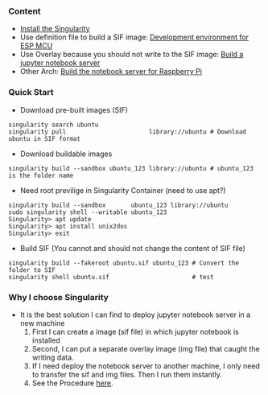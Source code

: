 ### Content
* [Install the Singularity](Installation.md)
* Use definition file to build a SIF image: [Development environment for ESP MCU](Def_File_ESP_IDF.md)
* Use Overlay because you should not write to the SIF image: [Build a jupyter notebook server](Overlay_jupyter.md)
* Other Arch: [Build the notebook server for Raspberry Pi](Armhf.md)
### Quick Start <a name="Singularity"></a>
* Download pre-built images (SIF)
```
singularity search ubuntu
singularity pull                       library://ubuntu # Download ubuntu in SIF format 
```
* Download buildable images
```
singularity build --sandbox ubuntu_123 library://ubuntu # ubuntu_123 is the folder name
```
* Need root previlige in Singularity Container (need to use apt?)
```
singularity build --sandbox       ubuntu_123 library://ubuntu
sudo singularity shell --writable ubuntu_123
Singularity> apt update
Singularity> apt install unix2dos
Singularity> exit   
```
* Build SIF (You cannot and should not change the content of SIF file) 
``` 
singularity build --fakeroot ubuntu.sif ubuntu_123 # Convert the folder to SIF    
singularity shell ubuntu.sif                       # test
```
### Why I choose Singularity
* It is the best solution I can find to deploy jupyter notebook server in a new machine
  1. First I can create a image (sif file) in which jupyter notebook is installed 
  2. Second, I can put a separate overlay image (img file) that caught the writing data.
  3. If I need deploy the notebook server to another machine, I only need to transfer the sif and img files. Then I run them instantly.
  4. See the Procedure [here](Overlay_Jupyter.md).